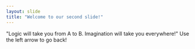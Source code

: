 ```yaml
---
layout: slide
title: "Welcome to our second slide!"
---
```

"Logic will take you from A to B. Imagination will take you everywhere!"
Use the left arrow to go back!
